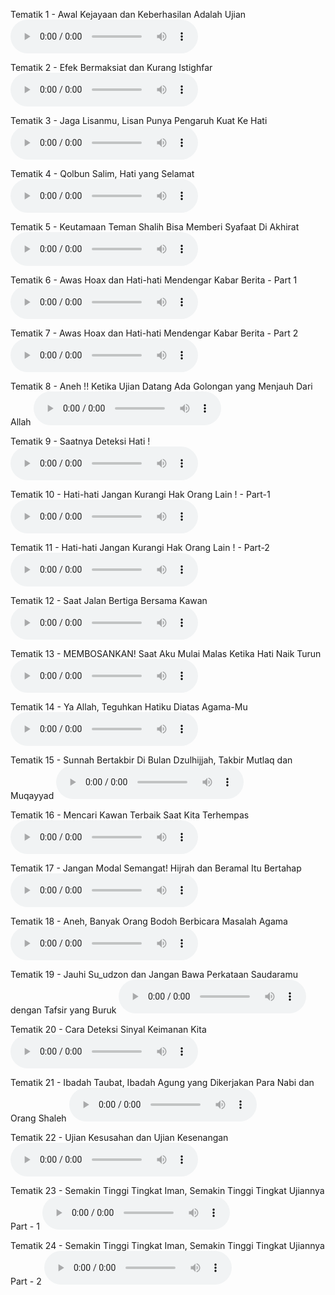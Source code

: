 Tematik 1 - Awal Kejayaan dan Keberhasilan Adalah Ujian
![](Audio%20-%20Tematik/Tematik%201%20-%20Awal%20Kejayaan%20dan%20Keberhasilan%20Adalah%20Ujian.mp3)

Tematik 2 - Efek Bermaksiat dan Kurang Istighfar
![](Audio%20-%20Tematik/Tematik%202%20-%20Efek%20Bermaksiat%20dan%20Kurang%20Istighfar.mp3)

Tematik 3 - Jaga Lisanmu, Lisan Punya Pengaruh Kuat Ke Hati
![](Audio%20-%20Tematik/Tematik%203%20-%20Jaga%20Lisanmu,%20Lisan%20Punya%20Pengaruh%20Kuat%20Ke%20Hati.mp3)

Tematik 4 - Qolbun Salim, Hati yang Selamat
![](Audio%20-%20Tematik/Tematik%204%20-%20Qolbun%20Salim,%20Hati%20yang%20Selamat.mp3)

Tematik 5 - Keutamaan Teman Shalih Bisa Memberi Syafaat Di Akhirat
![](Audio%20-%20Tematik/Tematik%205%20-%20Keutamaan%20Teman%20Shalih%20Bisa%20Memberi%20Syafaat%20Di%20Akhirat.mp3)

Tematik 6 - Awas Hoax dan Hati-hati Mendengar Kabar Berita - Part 1
![](Audio%20-%20Tematik/Tematik%206%20-%20Awas%20Hoax%20dan%20Hati-hati%20Mendengar%20Kabar%20Berita%20-%20Part%201.mp3)

Tematik 7 - Awas Hoax dan Hati-hati Mendengar Kabar Berita - Part 2
![](Audio%20-%20Tematik/Tematik%207%20-%20Awas%20Hoax%20dan%20Hati-hati%20Mendengar%20Kabar%20Berita%20-%20Part%202.mp3)

Tematik 8 - Aneh !! Ketika Ujian Datang Ada Golongan yang Menjauh Dari Allah
![](Audio%20-%20Tematik/Tematik%208%20-%20Aneh%20!!%20Ketika%20Ujian%20Datang%20Ada%20Golongan%20yang%20Menjauh%20Dari%20Allah.mp3)

Tematik 9 - Saatnya Deteksi Hati !
![](Audio%20-%20Tematik/Tematik%209%20-%20Saatnya%20Deteksi%20Hati%20!.mp3)

Tematik 10 - Hati-hati Jangan Kurangi Hak Orang Lain ! - Part-1
![](Audio%20-%20Tematik/Tematik%2010%20-%20Hati-hati%20Jangan%20Kurangi%20Hak%20Orang%20Lain%20!%20-%20Part-1.mp3)

Tematik 11 - Hati-hati Jangan Kurangi Hak Orang Lain ! - Part-2
![](Audio%20-%20Tematik/Tematik%2011%20-%20Hati-hati%20Jangan%20Kurangi%20Hak%20Orang%20Lain%20!%20-%20Part-2.mp3)

Tematik 12 - Saat Jalan Bertiga Bersama Kawan
![](Audio%20-%20Tematik/Tematik%2012%20-%20Saat%20Jalan%20Bertiga%20Bersama%20Kawan.mp3)

Tematik 13 - MEMBOSANKAN! Saat Aku Mulai Malas Ketika Hati Naik Turun
![](Audio%20-%20Tematik/Tematik%2013%20-%20MEMBOSANKAN!%20Saat%20Aku%20Mulai%20Malas%20Ketika%20Hati%20Naik%20Turun.mp3)

Tematik 14 - Ya Allah, Teguhkan Hatiku Diatas Agama-Mu
![](Audio%20-%20Tematik/Tematik%2014%20-%20Ya%20Allah,%20Teguhkan%20Hatiku%20Diatas%20Agama-Mu.mp3)

Tematik 15 - Sunnah Bertakbir Di Bulan Dzulhijjah, Takbir Mutlaq dan Muqayyad
![](Audio%20-%20Tematik/Tematik%2015%20-%20Sunnah%20Bertakbir%20Di%20Bulan%20Dzulhijjah,%20Takbir%20Mutlaq%20dan%20Muqayyad.mp3)

Tematik 16 - Mencari Kawan Terbaik Saat Kita Terhempas
![](Audio%20-%20Tematik/Tematik%2016%20-%20Mencari%20Kawan%20Terbaik%20Saat%20Kita%20Terhempas.mp3)

Tematik 17 - Jangan Modal Semangat! Hijrah dan Beramal Itu Bertahap
![](Audio%20-%20Tematik/Tematik%2017%20-%20Jangan%20Modal%20Semangat!%20Hijrah%20dan%20Beramal%20Itu%20Bertahap.mp3)

Tematik 18 - Aneh, Banyak Orang Bodoh Berbicara Masalah Agama
![](Audio%20-%20Tematik/Tematik%2018%20-%20Aneh,%20Banyak%20Orang%20Bodoh%20Berbicara%20Masalah%20Agama.mp3)

Tematik 19 - Jauhi Su_udzon dan Jangan Bawa Perkataan Saudaramu dengan Tafsir yang Buruk
![](Audio%20-%20Tematik/Tematik%2019%20-%20Jauhi%20Su_udzon%20dan%20Jangan%20Bawa%20Perkataan%20Saudaramu%20dengan%20Tafsir%20yang%20Buruk.mp3)

Tematik 20 - Cara Deteksi Sinyal Keimanan Kita
![](Audio%20-%20Tematik/Tematik%2020%20-%20Cara%20Deteksi%20Sinyal%20Keimanan%20Kita.mp3)

Tematik 21 - Ibadah Taubat, Ibadah Agung yang Dikerjakan Para Nabi dan Orang Shaleh
![](Audio%20-%20Tematik/Tematik%2021%20-%20Ibadah%20Taubat,%20Ibadah%20Agung%20yang%20Dikerjakan%20Para%20Nabi%20dan%20Orang%20Shaleh.mp3)

Tematik 22 - Ujian Kesusahan dan Ujian Kesenangan
![](Audio%20-%20Tematik/Tematik%2022%20-%20Ujian%20Kesusahan%20dan%20Ujian%20Kesenangan.mp3)

Tematik 23 - Semakin Tinggi Tingkat Iman, Semakin Tinggi Tingkat Ujiannya Part - 1
![](Audio%20-%20Tematik/Tematik%2023%20-%20Semakin%20Tinggi%20Tingkat%20Iman,%20Semakin%20Tinggi%20Tingkat%20Ujiannya%20Part%20-%201.mp3)

Tematik 24 - Semakin Tinggi Tingkat Iman, Semakin Tinggi Tingkat Ujiannya Part - 2
![](Audio%20-%20Tematik/Tematik%2024%20-%20Semakin%20Tinggi%20Tingkat%20Iman,%20Semakin%20Tinggi%20Tingkat%20Ujiannya%20Part%20-%202.mp3)
